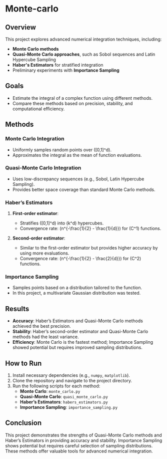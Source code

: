 # Monte-carlo

## Overview

This project explores advanced numerical integration techniques, including:

- **Monte Carlo methods**
- **Quasi-Monte Carlo approaches**, such as Sobol sequences and Latin Hypercube Sampling
- **Haber's Estimators** for stratified integration
- Preliminary experiments with **Importance Sampling**

## Goals

- Estimate the integral of a complex function using different methods.
- Compare these methods based on precision, stability, and computational efficiency.

## Methods

### Monte Carlo Integration

- Uniformly samples random points over \([0,1]^d\).
- Approximates the integral as the mean of function evaluations.

### Quasi-Monte Carlo Integration

- Uses low-discrepancy sequences (e.g., Sobol, Latin Hypercube Sampling).
- Provides better space coverage than standard Monte Carlo methods.

### Haber’s Estimators

1. **First-order estimator**:
    - Stratifies \([0,1]^d\) into \(k^d\) hypercubes.
    - Convergence rate: \(n^{-\frac{1}{2} - \frac{1}{d}}\) for \(C^1\) functions.

2. **Second-order estimator**:
    - Similar to the first-order estimator but provides higher accuracy by using more evaluations.
    - Convergence rate: \(n^{-\frac{1}{2} - \frac{2}{d}}\) for \(C^2\) functions.

### Importance Sampling

- Samples points based on a distribution tailored to the function.
- In this project, a multivariate Gaussian distribution was tested.

## Results

- **Accuracy**: Haber’s Estimators and Quasi-Monte Carlo methods achieved the best precision.
- **Stability**: Haber’s second-order estimator and Quasi-Monte Carlo methods had the least variance.
- **Efficiency**: Monte Carlo is the fastest method; Importance Sampling showed potential but requires improved sampling distributions.

## How to Run

1. Install necessary dependencies (e.g., `numpy`, `matplotlib`).
2. Clone the repository and navigate to the project directory.
3. Run the following scripts for each method:
   - **Monte Carlo**: `monte_carlo.py`
   - **Quasi-Monte Carlo**: `quasi_monte_carlo.py`
   - **Haber’s Estimators**: `habers_estimators.py`
   - **Importance Sampling**: `importance_sampling.py`

## Conclusion

This project demonstrates the strengths of Quasi-Monte Carlo methods and Haber’s Estimators in providing accuracy and stability. Importance Sampling shows potential but requires careful selection of sampling distributions. These methods offer valuable tools for advanced numerical integration.
